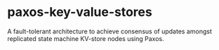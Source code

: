 # paxos-key-value-stores
A fault-tolerant architecture to achieve consensus of updates amongst replicated state machine KV-store nodes using Paxos.
